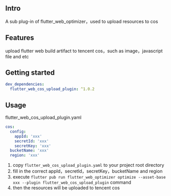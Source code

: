 ## Intro
A sub plug-in of flutter_web_optimizer，used to upload resources to cos

## Features

upload flutter web build artifact to tencent cos，such as image，javascript file and etc

## Getting started

```yaml
dev_dependencies:
  flutter_web_cos_upload_plugin: ^1.0.2
```

## Usage

flutter_web_cos_upload_plugin.yaml

```yaml
cos:
  config:
    appId: 'xxx'
    secretId: 'xxx'
    secretKey: 'xxx'
  bucketName: 'xxx'
  region: 'xxx'
```

1. copy `flutter_web_cos_upload_plugin.yaml` to your project root directory
2. fill in the correct appId，secretId，secretKey，bucketName and region
3. execute `flutter pub run flutter_web_optimizer optimize --asset-base xxx --plugin flutter_web_cos_upload_plugin` command
4. then the resources will be uploaded to tencent cos
